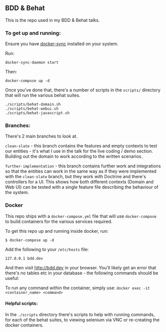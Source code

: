 ## BDD & Behat

This is the repo used in my BDD & Behat talks.

### To get up and running:

Ensure you have [docker-sync](http://docker-sync.io) installed on your system.

Run:

```
docker-sync-daemon start
```

Then:

```
docker-compose up -d
```

Once you've done that, there's a number of scripts in the `scripts/` directory that will run the various behat suites.

```
./scripts/behat-domain.sh
./scripts/behat-webui.sh
./scripts/behat-javascript.sh
```

### Branches:

There's 2 main branches to look at.

`clean-slate` - this branch contains the features and empty contexts to test our entities - it's what I use in the talk for the live coding / demo section. Building out the domain to work according to the written scenarios.

`further-implementation` - this branch contains further work and integrations so that the entities can work in the same way as if they were implemented with the `clean-slate` branch, but they work with Doctrine and there's controllers for a UI. This shows how both different contexts (Domain and Web UI) can be tested with a single feature file describing the behaviour of the system.


### Docker

This repo ships with a `docker-compose.yml` file that will use `docker-compose` to build containers for the various services required.

To get this repo up and running inside docker, run:

`$ docker-compose up -d`

Add the following to your `/etc/hosts` file:

```
127.0.0.1 bdd.dev
```

And then visit http://bdd.dev in your browser. You'll likely get an error that there's no tables etc in your database - the following commands should be useful:

To run any command within the container, simply use:
`docker exec -it <container_name> <command>`

#### Helpful scripts:
In the `./scripts` directory there's scripts to help with running commands, for each of the behat suites, to viewing selenium via VNC or re-creating the docker containers.